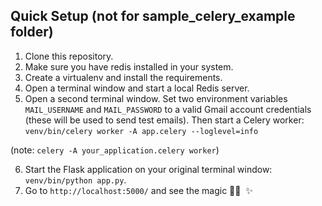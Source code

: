 Quick Setup (not for sample_celery_example folder)
-----------

1. Clone this repository.
2. Make sure you have redis installed in your system.
3. Create a virtualenv and install the requirements.
4. Open a terminal window and start a local Redis server.
5. Open a second terminal window. Set two environment variables `MAIL_USERNAME` and `MAIL_PASSWORD` to a valid Gmail account credentials (these will be used to send test emails). Then start a Celery worker: `venv/bin/celery worker -A app.celery --loglevel=info`

(note: `celery -A your_application.celery worker`)

6. Start the Flask application on your original terminal window: `venv/bin/python app.py`.
7. Go to `http://localhost:5000/` and see the magic 🧙‍♂️  ✨
